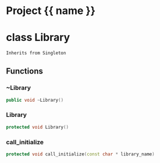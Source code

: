 <script setup>
import {useRoute} from 'vitepress'
const {path} = useRoute()
const tokens = path.split('/')
const words = tokens[2].split('-');
for (let i = 0; i < words.length; i++) {
    words[i] = words[i].charAt(0).toUpperCase() + words[i].slice(1);
    words[i] = words[i].replace('geode', 'Geode')
}
const name = words.join('-');
</script>
# Project {{ name }}

# class Library


```cpp
Inherits from Singleton
```



## Functions

### ~Library

```cpp
public void ~Library()
```


### Library

```cpp
protected void Library()
```


### call_initialize

```cpp
protected void call_initialize(const char * library_name)
```




